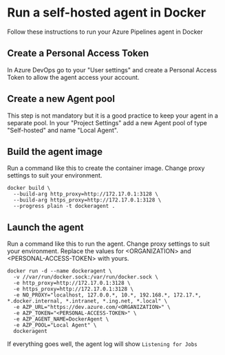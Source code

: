 # Run a self-hosted agent in Docker
Follow these instructions to run your Azure Pipelines agent in Docker

## Create a Personal Access Token
In Azure DevOps go to your "User settings" and create a Personal Access Token to allow the agent access your account.

## Create a new Agent pool
This step is not mandatory but it is a good practice to keep your agent in a separate pool. In your "Project Settings" add a new Agent pool of type "Self-hosted" and name "Local Agent".

## Build the agent image
Run a command like this to create the container image. Change proxy settings to suit your environment.
```
docker build \ 
  --build-arg http_proxy=http://172.17.0.1:3128 \
  --build-arg https_proxy=http://172.17.0.1:3128 \
  --progress plain -t dockeragent .
```

## Launch the agent
Run a command like this to run the agent. Change proxy settings to suit your environment.
Replace the values for \<ORGANIZATION> and \<PERSONAL-ACCESS-TOKEN> with yours.
```
docker run -d --name dockeragent \
  -v //var/run/docker.sock:/var/run/docker.sock \
  -e http_proxy=http://172.17.0.1:3128 \
  -e https_proxy=http://172.17.0.1:3128 \
  -e NO_PROXY="localhost, 127.0.0.*, 10.*, 192.168.*, 172.17.*, *.docker.internal, *.intranet, *.ing.net, *.local" \
  -e AZP_URL="https://dev.azure.com/<ORGANIZATION>" \
  -e AZP_TOKEN="<PERSONAL-ACCESS-TOKEN>" \
  -e AZP_AGENT_NAME=DockerAgent \
  -e AZP_POOL="Local Agent" \
  dockeragent
```
If everything goes well, the agent log will show `Listening for Jobs`

